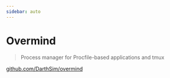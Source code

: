 ```yaml
---
sidebar: auto
---
```


# Overmind

> Process manager for Procfile-based applications and tmux

[github.com/DarthSim/overmind](https://github.com/DarthSim/overmind)


